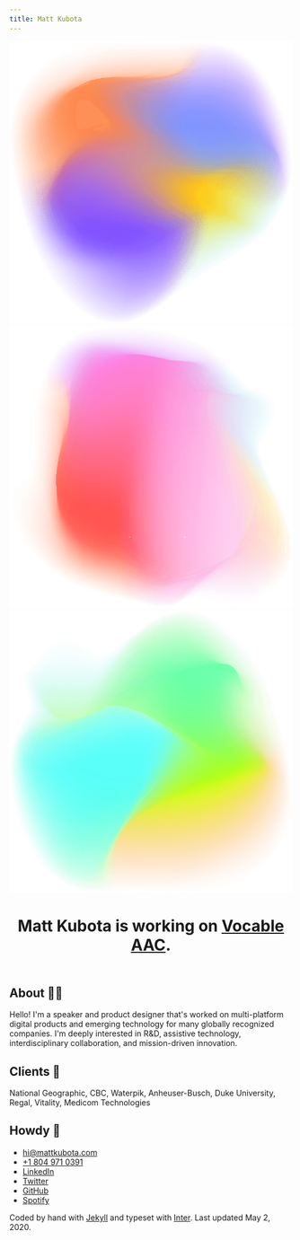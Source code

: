 ```yaml
---
title: Matt Kubota
---
```


<div class="gradient-wrap">
  <img src="/assets/images/gradient-1.png" class="gradient-1">
  <img src="/assets/images/gradient-2.png" class="gradient-2">
  <img src="/assets/images/gradient-3.png" class="gradient-3">
</div>
<main class="grid">
  <header class="item-1">
    <h1>Matt Kubota is working on <a href="https://vocable.app" target="_blank">Vocable AAC</a>.</h1>
  </header>
  <section class="item-2">
    <h2 class="font-size--default">About <span aria-hidden="true">✌🏼</span></h2>
    <p class="font-size--default">Hello! I'm a speaker and product designer that's worked on multi-platform digital products and emerging technology for many globally recognized companies. I'm deeply interested in R&D, assistive technology, interdisciplinary collaboration, and mission-driven innovation.</p>
  </section>
  <section class="item-3">
    <h2 class="font-size--default">Clients <span aria-hidden="true">🧠</span></h2>
    <p class="font-size--default">National Geographic, CBC, Waterpik, Anheuser-Busch, Duke University, Regal, Vitality, Medicom Technologies</p>
  </section>
  <section class="item-4">
    <h2 class="font-size--default">Howdy <span aria-hidden="true">🤠</span></h2>
    <ul class="font-size--default">
      <li><a href="mailto:hi@mattkubota.com" target="_blank">hi@mattkubota.com</a></li>
      <li><a href="tel:+1-804-971-0391">+1 804 971 0391</a></li>
      <li><a href="https://www.linkedin.com/in/mattkubota/" target="_blank">LinkedIn</a></li>
      <li><a href="https://twitter.com/mattkubota" target="_blank">Twitter</a></li>
      <li><a href="https://github.com/mattkubota" target="_blank">GitHub</a></li>
      <li><a href="https://open.spotify.com/playlist/2mv9IzC6od9rSVMfnPQl87?si=Drkmw4mhRpeEd27yunwbxw" target="_blank">Spotify</a></li>
    </ul>
  </section>
  <footer class="item-5">
    <p>Coded by hand with <a href="https://jekyllrb.com/" target="_blank">Jekyll</a> and typeset with <a href="https://rsms.me/inter/" target="_blank">Inter</a>. Last updated May 2, 2020.</p>
    <!-- {% for item in site.data.navigation %}
      <a href="{{ item.link }}" {% if page.url == item.link %}class="current"{% endif %}>
        {{ item.name }}
      </a>
    {% endfor %} -->
  </footer>
</main>